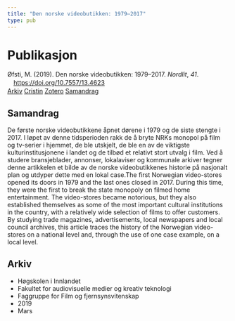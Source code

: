 ```yaml
---
title: "Den norske videobutikken: 1979–2017"
type: pub
---
```

<h1>Publikasjon</h1>
<article id="csl-bib-container-5AYKH34L" class="csl-bib-container">
  <div class="csl-bib-body" style="line-height: 1.35; padding-left: 1em; text-indent:-1em;">
  <div class="csl-entry">&#xD8;fsti, M. (2019). Den norske videobutikken: 1979&#x2013;2017. <i>Nordlit</i>, <i>41</i>. <a href="https://doi.org/10.7557/13.4623">https://doi.org/10.7557/13.4623</a></div>
</div>
  <div class="csl-bib-buttons">
    <a href="#taxonomy-article-5AYKH34L" class="csl-bib-button">Arkiv</a>
    <a href="https://app.cristin.no/results/show.jsf?id=1684132" alt="Cristin URL" class="csl-bib-button">Cristin</a>
    <a href="http://zotero.org/groups/5022929/items/5AYKH34L" alt="Zotero URL" class="csl-bib-button">Zotero</a>
    <a href="#abstract-article-5AYKH34L" class="csl-bib-button">Samandrag</a>
  </div>
  <div id="csl-bib-meta-container-5AYKH34L"></div>
</article>
<div id="csl-bib-meta-5AYKH34L" class="csl-bib-meta">
  <article id="abstract-article-5AYKH34L" class="abstract-article">
    <h1>Samandrag</h1>
    De første norske videobutikkene åpnet dørene i 1979 og de siste stengte i 2017. I løpet av denne tidsperioden rakk de å bryte NRKs monopol på film og tv-serier i hjemmet, de ble utskjelt, de ble en av de viktigste kulturinstitusjonene i landet og de tilbød et relativt stort utvalg i film. Ved å studere bransjeblader, annonser, lokalaviser og kommunale arkiver tegner denne artikkelen et bilde av de norske videobutikkenes historie på nasjonalt plan og utdyper dette med en lokal case.The first Norwegian video-stores opened its doors in 1979 and the last ones closed in 2017. During this time, they were the first to break the state monopoly on filmed home entertainment. The video-stores became notorious, but they also established themselves as some of the most important cultural institutions in the country, with a relatively wide selection of films to offer customers. By studying trade magazines, advertisements, local newspapers and local council archives, this article traces the history of the Norwegian video-stores on a national level and, through the use of one case example, on a local level.
  </article>
  <article id="taxonomy-article-5AYKH34L" class="taxonomy-article">
    <h1>Arkiv</h1>
    <ul>
      <li>Høgskolen i Innlandet</li>
      <li>Fakultet for audiovisuelle medier og kreativ teknologi</li>
      <li>Faggruppe for Film og fjernsynsvitenskap</li>
      <li>2019</li>
      <li>Mars</li>
    </ul>
  </article>
</div>
